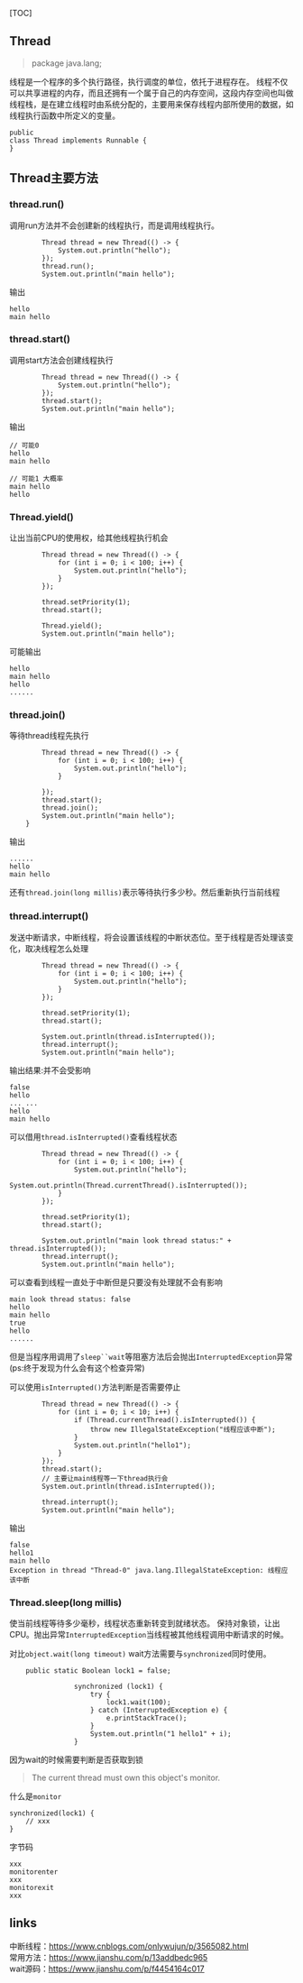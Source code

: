 [TOC]
## Thread

> package java.lang;

线程是一个程序的多个执行路径，执行调度的单位，依托于进程存在。 线程不仅可以共享进程的内存，而且还拥有一个属于自己的内存空间，这段内存空间也叫做线程栈，是在建立线程时由系统分配的，主要用来保存线程内部所使用的数据，如线程执行函数中所定义的变量。

```
public
class Thread implements Runnable {
}
```

## Thread主要方法

### thread.run()
调用run方法并不会创建新的线程执行，而是调用线程执行。

```
        Thread thread = new Thread(() -> {
            System.out.println("hello");
        });
        thread.run();
        System.out.println("main hello");
```
输出
```
hello 
main hello
```

### thread.start()
调用start方法会创建线程执行
```
        Thread thread = new Thread(() -> {
            System.out.println("hello");
        });
        thread.start();
        System.out.println("main hello");
```
输出
```
// 可能0 
hello
main hello

// 可能1 大概率
main hello
hello
```

### Thread.yield()
让出当前CPU的使用权，给其他线程执行机会
```
        Thread thread = new Thread(() -> {
            for (int i = 0; i < 100; i++) {
                System.out.println("hello");
            }
        });

        thread.setPriority(1);
        thread.start();

        Thread.yield();
        System.out.println("main hello");
```
可能输出
```
hello
main hello
hello
......
```

### thread.join()
等待thread线程先执行
```
        Thread thread = new Thread(() -> {
            for (int i = 0; i < 100; i++) {
                System.out.println("hello");
            }

        });
        thread.start();
        thread.join();
        System.out.println("main hello");
    }
```
输出
```
......
hello
main hello
```
还有`thread.join(long millis)`表示等待执行多少秒。然后重新执行当前线程

### thread.interrupt()
发送中断请求，中断线程，将会设置该线程的中断状态位。至于线程是否处理该变化，取决线程怎么处理

```
        Thread thread = new Thread(() -> {
            for (int i = 0; i < 100; i++) {
                System.out.println("hello");
            }
        });

        thread.setPriority(1);
        thread.start();

        System.out.println(thread.isInterrupted());
        thread.interrupt();
        System.out.println("main hello");
```
输出结果:并不会受影响
```
false
hello
... ...
hello
main hello
```
可以借用`thread.isInterrupted()`查看线程状态
```
        Thread thread = new Thread(() -> {
            for (int i = 0; i < 100; i++) {
                System.out.println("hello");
                System.out.println(Thread.currentThread().isInterrupted());
            }
        });

        thread.setPriority(1);
        thread.start();

        System.out.println("main look thread status:" + thread.isInterrupted());
        thread.interrupt();
        System.out.println("main hello");
```
可以查看到线程一直处于中断但是只要没有处理就不会有影响
```
main look thread status: false
hello
main hello
true
hello
......

```
但是当程序用调用了`sleep``wait`等阻塞方法后会抛出`InterruptedException`异常(ps:终于发现为什么会有这个检查异常)  

可以使用`isInterrupted()`方法判断是否需要停止
```
        Thread thread = new Thread(() -> {
            for (int i = 0; i < 10; i++) {
                if (Thread.currentThread().isInterrupted()) {
                    throw new IllegalStateException("线程应该中断");
                }
                System.out.println("hello1");
            }
        });
        thread.start();
        // 主要让main线程等一下thread执行会
        System.out.println(thread.isInterrupted());

        thread.interrupt();
        System.out.println("main hello");
```
输出
```
false
hello1
main hello
Exception in thread "Thread-0" java.lang.IllegalStateException: 线程应该中断
```

### Thread.sleep(long millis)
使当前线程等待多少毫秒，线程状态重新转变到就绪状态。
保持对象锁，让出CPU。抛出异常`InterruptedException`当线程被其他线程调用中断请求的时候。


对比`object.wait(long timeout)` wait方法需要与`synchronized`同时使用。
```
    public static Boolean lock1 = false;

                synchronized (lock1) {
                    try {
                        lock1.wait(100);
                    } catch (InterruptedException e) {
                        e.printStackTrace();
                    }
                    System.out.println("1 hello1" + i);
                }
```
因为wait的时候需要判断是否获取到锁
> The current thread must own this object's monitor.

什么是`monitor`
```
synchronized(lock1) {
    // xxx
}
```
字节码
```
xxx
monitorenter
xxx
monitorexit
xxx
```



## links
中断线程：https://www.cnblogs.com/onlywujun/p/3565082.html  
常用方法：https://www.jianshu.com/p/13addbedc965  
wait源码：https://www.jianshu.com/p/f4454164c017  
